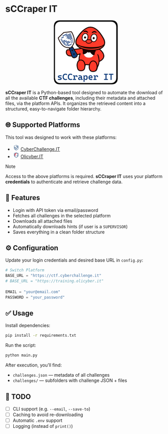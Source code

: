 # sCCraper IT

<p align="center">
  <img src="assets/sCCraper-IT-logo.png" height="200px" alt="sCCraper-IT logo">
</p>

**sCCraper IT** is a Python-based tool designed to automate the download of all the available **CTF challenges**, including their metadata and attached files, via the platform APIs. It organizes the retrieved content into a structured, easy-to-navigate folder hierarchy.

## 🌐 Supported Platforms

This tool was designed to work with these platforms:

- <img src="assets/cyberchallenge-logo.png" height="20px" alt="CyberChallenge.IT logo"> [CyberChallenge.IT](https://cyberchallenge.it)
- <img src="assets/olicyber-logo.png" height="20px" alt="Olicyber.IT logo"> [Olicyber.IT](https://training.olicyber.it)

> [!NOTE]  
> Access to the above platforms is required. **sCCraper IT** uses your platform **credentials** to authenticate and retrieve challenge data.

## 🚀 Features

- Login with API token via email/password
- Fetches all challenges in the selected platform
- Downloads all attached files
- Automatically downloads hints (if user is a `SUPERVISOR`)
- Saves everything in a clean folder structure

## ⚙️ Configuration

Update your login credentials and desired base URL in `config.py`:

```python
# Switch Platform
BASE_URL = "https://ctf.cyberchallenge.it"
# BASE_URL = "https://training.olicyber.it"

EMAIL = "your@email.com"
PASSWORD = "your_password"
```

## ✅ Usage

Install dependencies:

```bash
pip install -r requirements.txt
```

Run the script:

```bash
python main.py
```

After execution, you’ll find:

- `challenges.json` — metadata of all challenges
- `challenges/` — subfolders with challenge JSON + files

## 📌 TODO

- [ ] CLI support (e.g. `--email`, `--save-to`)
- [ ] Caching to avoid re-downloading
- [ ] Automatic `.env` support
- [ ] Logging (instead of `print()`)
